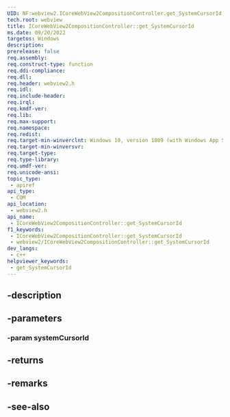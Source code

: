 ```yaml
---
UID: NF:webview2.ICoreWebView2CompositionController.get_SystemCursorId
tech.root: webview
title: ICoreWebView2CompositionController::get_SystemCursorId
ms.date: 09/20/2022
targetos: Windows
description: 
prerelease: false
req.assembly: 
req.construct-type: function
req.ddi-compliance: 
req.dll: 
req.header: webview2.h
req.idl: 
req.include-header: 
req.irql: 
req.kmdf-ver: 
req.lib: 
req.max-support: 
req.namespace: 
req.redist: 
req.target-min-winverclnt: Windows 10, version 1809 (with Windows App SDK 1.1 or later)
req.target-min-winversvr: 
req.target-type: 
req.type-library: 
req.umdf-ver: 
req.unicode-ansi: 
topic_type:
 - apiref
api_type:
 - COM
api_location:
 - webview2.h
api_name:
 - ICoreWebView2CompositionController::get_SystemCursorId
f1_keywords:
 - ICoreWebView2CompositionController::get_SystemCursorId
 - webview2/ICoreWebView2CompositionController::get_SystemCursorId
dev_langs:
 - c++
helpviewer_keywords:
 - get_SystemCursorId
---
```


## -description

## -parameters

### -param systemCursorId

## -returns

## -remarks

## -see-also

